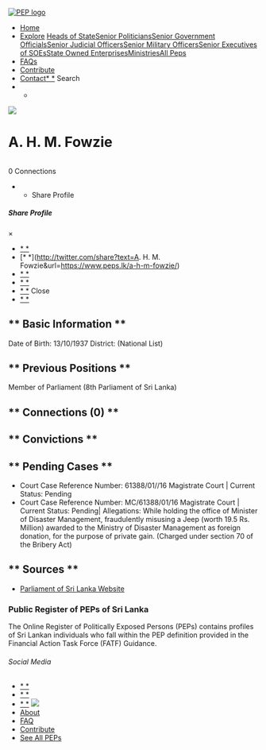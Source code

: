 [![PEP logo](https://www.peps.lk/wp-content/themes/pepold/img/pep-logo.png)](https://www.peps.lk)
*  [Home](https://www.peps.lk/)
*  [Explore](https://www.peps.lk/explore)
[Heads of State](https://www.peps.lk/pep_type/heads-of-state/)[Senior Politicians](https://www.peps.lk/pep_type/senior-politicians)[Senior Government Officials](https://www.peps.lk/pep_type/senior-government-officials)[Senior Judicial Officers](https://www.peps.lk/pep_type/senior-judicial-officers)[Senior Military Officers](https://www.peps.lk/pep_type/senior-military-officers)[Senior Executives of SOEs](https://www.peps.lk/pep_type/senior-executives-of-state-owned-enterprises)[State Owned Enterprises](https://www.peps.lk/soe)[Ministries](https://www.peps.lk/ministries/)[All Peps](https://www.peps.lk/explore)
*  [FAQs](https://www.peps.lk/faq)
*  [Contribute](https://www.peps.lk/contribute)
*  [Contact](https://www.peps.lk/contact)[* *](#collapseSearch)
Search
* *
![](https://www.peps.lk/wp-content/uploads/2019/11/Webp.net-resizeimage-92-165x165.jpg)
#  A. H. M. Fowzie
######
######
0 Connections
* * Share Profile
#####  Share Profile
×
*  [* *](https://www.facebook.com/sharer.php?u=https://www.peps.lk/a-h-m-fowzie/)
*  [* *](http://twitter.com/share?text=A. H. M. Fowzie&url=https://www.peps.lk/a-h-m-fowzie/)
*  [* *](https://wa.me/?text=https://www.peps.lk/a-h-m-fowzie/)
*  [* *](whatsapp://send?text=https://www.peps.lk/a-h-m-fowzie/)
*  [* *](mailto:?subject=https://www.peps.lk/a-h-m-fowzie/)
Close
*  [* *](Not Available)
##   ** Basic Information  **
Date of Birth:     13/10/1937     District:     (National List)
##   ** Previous Positions **
Member of Parliament (8th Parliament of Sri Lanka)
##   ** Connections    (0)  **
##   ** Convictions **
##   ** Pending Cases **
*  Court Case Reference Number: 61388/01//16 Magistrate Court | Current Status: Pending
*  Court Case Reference Number: MC/61388/01/16 Magistrate Court | Current Status: Pending| Allegations: While holding the office of Minister of Disaster Management, fraudulently misusing a Jeep (worth 19.5 Rs. Million) awarded to the Ministry of Disaster Management as foreign donation, for the purpose of private gain.  (Charged under section 70 of the Bribery Act)
##   ** Sources **
*  [Parliament of Sri Lanka Website](https://parliament.lk/en/members-of-parliament/directory-of-members/?cletter=A)
###  Public Register of PEPs of Sri Lanka
The Online Register of Politically Exposed Persons (PEPs) contains profiles of Sri Lankan individuals who fall within the PEP definition provided in the Financial Action Task Force (FATF) Guidance.
######  Social Media
*  [* *](https://www.facebook.com/tisrilanka)
*  [* *](https://twitter.com/tisrilanka/)
*  [* *](https://www.instagram.com/transparency_sri_lanka/)
[![](https://www.peps.lk/wp-content/uploads/2019/11/ti_logo_footer.png)](https://www.tisrilanka.org/)
*  [About](https://www.peps.lk/about/)
*  [FAQ](https://www.peps.lk/faq/)
*  [Contribute](https://www.peps.lk/contribute/)
*  [See All PEPs](https://www.peps.lk/explore/)